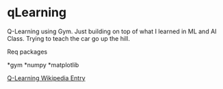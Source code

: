 # qLearning
Q-Learning using Gym. Just building on top of what I learned in ML and AI Class. Trying to teach the car go up the hill.

Req packages

*gym
*numpy
*matplotlib


[Q-Learning Wikipedia Entry](https://en.wikipedia.org/wiki/Q-learning "Wikipedia Q Learning")
